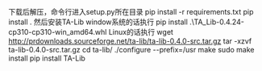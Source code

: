 下载后解压，命令行进入setup.py所在目录
pip install -r requirements.txt
pip install .
然后安装TA-Lib
window系统的话执行 
pip install .\TA_Lib-0.4.24-cp310-cp310-win_amd64.whl
Linux的话执行
wget http://prdownloads.sourceforge.net/ta-lib/ta-lib-0.4.0-src.tar.gz
tar -xzvf ta-lib-0.4.0-src.tar.gz
cd ta-lib/
./configure --prefix=/usr
make
sudo make install
pip install TA-Lib
